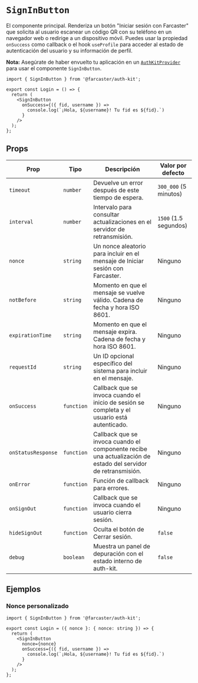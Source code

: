 # `SignInButton`

El componente principal. Renderiza un botón "Iniciar sesión con Farcaster" que solicita al usuario escanear un código QR con su teléfono en un navegador web o redirige a un dispositivo móvil. Puedes usar la propiedad `onSuccess` como callback o el hook `useProfile` para acceder al estado de autenticación del usuario y su información de perfil.

**Nota:** Asegúrate de haber envuelto tu aplicación en un [`AuthKitProvider`](./auth-kit-provider.md) para usar el componente `SignInButton`.

```tsx
import { SignInButton } from '@farcaster/auth-kit';

export const Login = () => {
  return (
    <SignInButton
      onSuccess={({ fid, username }) =>
        console.log(`¡Hola, ${username}! Tu fid es ${fid}.`)
      }
    />
  );
};
```

## Props

| Prop               | Tipo       | Descripción                                                                                                   | Valor por defecto     |
| ------------------ | ---------- | ------------------------------------------------------------------------------------------------------------- | --------------------- |
| `timeout`          | `number`   | Devuelve un error después de este tiempo de espera.                                                           | `300_000` (5 minutos) |
| `interval`         | `number`   | Intervalo para consultar actualizaciones en el servidor de retransmisión.                                     | `1500` (1.5 segundos) |
| `nonce`            | `string`   | Un nonce aleatorio para incluir en el mensaje de Iniciar sesión con Farcaster.                                | Ninguno               |
| `notBefore`        | `string`   | Momento en que el mensaje se vuelve válido. Cadena de fecha y hora ISO 8601.                                  | Ninguno               |
| `expirationTime`   | `string`   | Momento en que el mensaje expira. Cadena de fecha y hora ISO 8601.                                            | Ninguno               |
| `requestId`        | `string`   | Un ID opcional específico del sistema para incluir en el mensaje.                                             | Ninguno               |
| `onSuccess`        | `function` | Callback que se invoca cuando el inicio de sesión se completa y el usuario está autenticado.                  | Ninguno               |
| `onStatusResponse` | `function` | Callback que se invoca cuando el componente recibe una actualización de estado del servidor de retransmisión. | Ninguno               |
| `onError`          | `function` | Función de callback para errores.                                                                             | Ninguno               |
| `onSignOut`        | `function` | Callback que se invoca cuando el usuario cierra sesión.                                                       | Ninguno               |
| `hideSignOut`      | `function` | Oculta el botón de Cerrar sesión.                                                                             | `false`               |
| `debug`            | `boolean`  | Muestra un panel de depuración con el estado interno de auth-kit.                                             | `false`               |

## Ejemplos

### Nonce personalizado

```tsx
import { SignInButton } from '@farcaster/auth-kit';

export const Login = ({ nonce }: { nonce: string }) => {
  return (
    <SignInButton
      nonce={nonce}
      onSuccess={({ fid, username }) =>
        console.log(`¡Hola, ${username}! Tu fid es ${fid}.`)
      }
    />
  );
};
```
